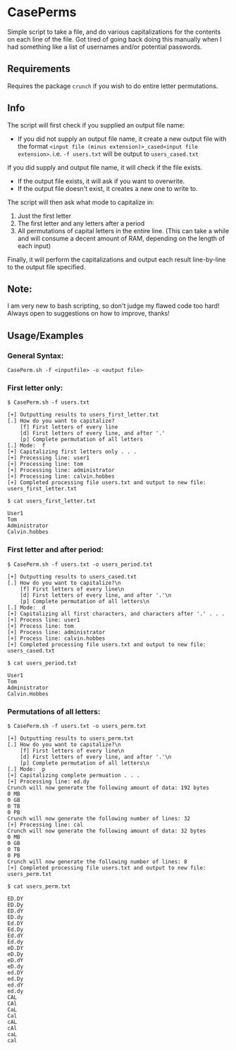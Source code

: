 # CasePerms
Simple script to take a file, and do various capitalizations for the contents on each line of the file. Got tired of going back doing this manually when I had something like a list of usernames and/or potential passwords.

## Requirements
Requires the package `crunch` if you wish to do entire letter permutations.

## Info
The script will first check if you supplied an output file name:
- If you did not supply an output file name, it create a new output file with the format `<input file (minus extension)>_cased<input file extension>`. i.e. `-f users.txt` will be output to `users_cased.txt`

If you did supply and output file name, it will check if the file exists.
- If the output file exists, it will ask if you want to overwrite.
- If the output file doesn't exist, it creates a new one to write to.

The script will then ask what mode to capitalize in:
1. Just the first letter
2. The first letter and any letters after a period
3. All permutations of capital letters in the entire line. (This can take a while and will consume a decent amount of RAM, depending on the length of each input)

Finally, it will perform the capitalizations and output each result line-by-line to the output file specified.

## Note:
I am very new to bash scripting, so don't judge my flawed code too hard! Always open to suggestions on how to improve, thanks!

## Usage/Examples
### **General Syntax:**
`CasePerm.sh -f <inputfile> -o <output file>`

### **First letter only:**
```
$ CasePerm.sh -f users.txt

[+] Outputting results to users_first_letter.txt
[.] How do you want to capitalize?
    [f] First letters of every line
    [d] First letters of every line, and after '.'
    [p] Complete permutation of all letters
[.] Mode:  f
[+] Capitalizing first letters only . . . 
[+] Processing line: user1
[+] Processing line: tom
[+] Processing line: administrator
[+] Processing line: calvin.hobbes
[+] Completed processing file users.txt and output to new file: users_first_letter.txt

$ cat users_first_letter.txt

User1
Tom
Administrator
Calvin.hobbes
```
### **First letter and after period:**
```
$ CasePerm.sh -f users.txt -o users_period.txt

[+] Outputting results to users_cased.txt
[.] How do you want to capitalize?\n
    [f] First letters of every line\n
    [d] First letters of every line, and after '.'\n
    [p] Complete permutation of all letters\n
[.] Mode:  d
[+] Capitalizing all first characters, and characters after '.' . . . 
[+] Process line: user1
[+] Process line: tom
[+] Process line: administrator
[+] Process line: calvin.hobbes
[+] Completed processing file users.txt and output to new file: users_cased.txt

$ cat users_period.txt

User1
Tom
Administrator
Calvin.Hobbes
```
### **Permutations of all letters:**
```
$ CasePerm.sh -f users.txt -o users_perm.txt

[+] Outputting results to users_perm.txt
[.] How do you want to capitalize?\n
    [f] First letters of every line\n
    [d] First letters of every line, and after '.'\n
    [p] Complete permutation of all letters\n
[.] Mode:  p
[+] Capitalizing complete permuation . . . 
[+] Processing line: ed.dy
Crunch will now generate the following amount of data: 192 bytes
0 MB
0 GB
0 TB
0 PB
Crunch will now generate the following number of lines: 32 
[+] Processing line: cal
Crunch will now generate the following amount of data: 32 bytes
0 MB
0 GB
0 TB
0 PB
Crunch will now generate the following number of lines: 8 
[+] Completed processing file users.txt and output to new file: users_perm.txt

$ cat users_perm.txt

ED.DY
ED.Dy
ED.dY
ED.dy
Ed.DY
Ed.Dy
Ed.dY
Ed.dy
eD.DY
eD.Dy
eD.dY
eD.dy
ed.DY
ed.Dy
ed.dY
ed.dy
CAL
CAl
CaL
Cal
cAL
cAl
caL
cal
```
